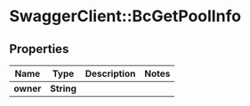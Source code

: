 # SwaggerClient::BcGetPoolInfo

## Properties
Name | Type | Description | Notes
------------ | ------------- | ------------- | -------------
**owner** | **String** |  | 


